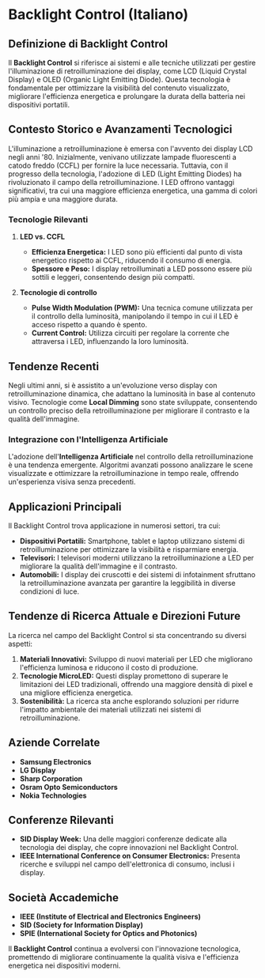 # Backlight Control (Italiano)

## Definizione di Backlight Control

Il **Backlight Control** si riferisce ai sistemi e alle tecniche utilizzati per gestire l'illuminazione di retroilluminazione dei display, come LCD (Liquid Crystal Display) e OLED (Organic Light Emitting Diode). Questa tecnologia è fondamentale per ottimizzare la visibilità del contenuto visualizzato, migliorare l'efficienza energetica e prolungare la durata della batteria nei dispositivi portatili.

## Contesto Storico e Avanzamenti Tecnologici

L'illuminazione a retroilluminazione è emersa con l'avvento dei display LCD negli anni '80. Inizialmente, venivano utilizzate lampade fluorescenti a catodo freddo (CCFL) per fornire la luce necessaria. Tuttavia, con il progresso della tecnologia, l'adozione di LED (Light Emitting Diodes) ha rivoluzionato il campo della retroilluminazione. I LED offrono vantaggi significativi, tra cui una maggiore efficienza energetica, una gamma di colori più ampia e una maggiore durata.

### Tecnologie Rilevanti

1. **LED vs. CCFL**
   - **Efficienza Energetica:** I LED sono più efficienti dal punto di vista energetico rispetto ai CCFL, riducendo il consumo di energia.
   - **Spessore e Peso:** I display retroilluminati a LED possono essere più sottili e leggeri, consentendo design più compatti.

2. **Tecnologie di controllo**
   - **Pulse Width Modulation (PWM):** Una tecnica comune utilizzata per il controllo della luminosità, manipolando il tempo in cui il LED è acceso rispetto a quando è spento.
   - **Current Control:** Utilizza circuiti per regolare la corrente che attraversa i LED, influenzando la loro luminosità.

## Tendenze Recenti

Negli ultimi anni, si è assistito a un'evoluzione verso display con retroilluminazione dinamica, che adattano la luminosità in base al contenuto visivo. Tecnologie come **Local Dimming** sono state sviluppate, consentendo un controllo preciso della retroilluminazione per migliorare il contrasto e la qualità dell'immagine.

### Integrazione con l'Intelligenza Artificiale

L'adozione dell'**Intelligenza Artificiale** nel controllo della retroilluminazione è una tendenza emergente. Algoritmi avanzati possono analizzare le scene visualizzate e ottimizzare la retroilluminazione in tempo reale, offrendo un'esperienza visiva senza precedenti.

## Applicazioni Principali

Il Backlight Control trova applicazione in numerosi settori, tra cui:

- **Dispositivi Portatili:** Smartphone, tablet e laptop utilizzano sistemi di retroilluminazione per ottimizzare la visibilità e risparmiare energia.
- **Televisori:** I televisori moderni utilizzano la retroilluminazione a LED per migliorare la qualità dell'immagine e il contrasto.
- **Automobili:** I display dei cruscotti e dei sistemi di infotainment sfruttano la retroilluminazione avanzata per garantire la leggibilità in diverse condizioni di luce.

## Tendenze di Ricerca Attuale e Direzioni Future

La ricerca nel campo del Backlight Control si sta concentrando su diversi aspetti:

1. **Materiali Innovativi:** Sviluppo di nuovi materiali per LED che migliorano l'efficienza luminosa e riducono il costo di produzione.
2. **Tecnologie MicroLED:** Questi display promettono di superare le limitazioni dei LED tradizionali, offrendo una maggiore densità di pixel e una migliore efficienza energetica.
3. **Sostenibilità:** La ricerca sta anche esplorando soluzioni per ridurre l'impatto ambientale dei materiali utilizzati nei sistemi di retroilluminazione.

## Aziende Correlate

- **Samsung Electronics**
- **LG Display**
- **Sharp Corporation**
- **Osram Opto Semiconductors**
- **Nokia Technologies**

## Conferenze Rilevanti

- **SID Display Week:** Una delle maggiori conferenze dedicate alla tecnologia dei display, che copre innovazioni nel Backlight Control.
- **IEEE International Conference on Consumer Electronics:** Presenta ricerche e sviluppi nel campo dell'elettronica di consumo, inclusi i display.

## Società Accademiche

- **IEEE (Institute of Electrical and Electronics Engineers)**
- **SID (Society for Information Display)**
- **SPIE (International Society for Optics and Photonics)**

Il **Backlight Control** continua a evolversi con l'innovazione tecnologica, promettendo di migliorare continuamente la qualità visiva e l'efficienza energetica nei dispositivi moderni.
